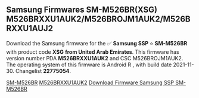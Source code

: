 <h2>Samsung Firmwares SM-M526BR(XSG) M526BRXXU1AUK2/M526BROJM1AUK2/M526BRXXU1AUJ2</h2>
Download the Samsung firmware for the ✅ <strong>Samsung SSP </strong> ⭐ <strong>SM-M526BR</strong> with product code <strong>XSG</strong> <strong> from United Arab Emirates</strong>. This firmware has version number PDA <strong>M526BRXXU1AUK2</strong> and CSC M526BROJM1AUK2. The operating system of this firmware is Android R , with build date 2021-11-30. Changelist <strong>22775054</strong>.


[SM-M526BR](https://samfirm.shop/samsung/model/SM-M526BR)
[M526BRXXU1AUK2](https://samfirm.shop/samsung/pda/M526BRXXU1AUK2)
[Download Firmware Samsung SSP SM-M526BR](https://samfirm.shop/samsung/firmware/479168)
